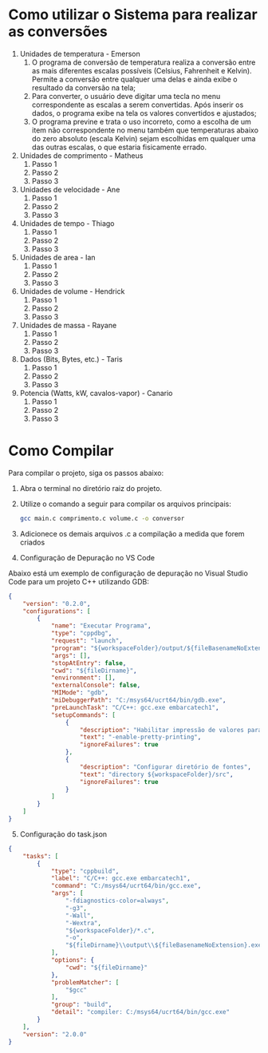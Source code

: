 # Como utilizar o Sistema para realizar as conversões

1. Unidades de temperatura - Emerson
   1. O programa de conversão de temperatura realiza a conversão entre as mais diferentes escalas possíveis (Celsius, Fahrenheit e Kelvin). Permite a conversão entre qualquer uma delas e ainda exibe o resultado da conversão na tela;
   2. Para converter, o usuário deve digitar uma tecla no menu correspondente as escalas a serem convertidas. Após inserir os dados, o programa exibe na tela os valores convertidos e ajustados;
   3. O programa previne e trata o uso incorreto, como a escolha de um item não correspondente no menu também que temperaturas abaixo do zero absoluto (escala Kelvin) sejam escolhidas em qualquer uma das outras escalas, o que estaria fisicamente errado.
1. Unidades de comprimento - Matheus
   1. Passo 1
   1. Passo 2
   1. Passo 3
1. Unidades de velocidade - Ane
   1. Passo 1
   1. Passo 2
   1. Passo 3
1. Unidades de tempo - Thiago
   1. Passo 1
   1. Passo 2
   1. Passo 3
1. Unidades de area - Ian
   1. Passo 1
   1. Passo 2
   1. Passo 3
1. Unidades de volume - Hendrick
   1. Passo 1
   1. Passo 2
   1. Passo 3
1. Unidades de massa - Rayane
   1. Passo 1
   1. Passo 2
   1. Passo 3
1. Dados (Bits, Bytes, etc.) - Taris
   1. Passo 1
   1. Passo 2
   1. Passo 3
1. Potencia (Watts, kW, cavalos-vapor) - Canario
   1. Passo 1
   1. Passo 2
   1. Passo 3

# Como Compilar

Para compilar o projeto, siga os passos abaixo:

1. Abra o terminal no diretório raiz do projeto.
2. Utilize o comando a seguir para compilar os arquivos principais:

   ```bash
   gcc main.c comprimento.c volume.c -o conversor
   ```

3. Adicionece os demais arquivos .c a compilação a medida que forem criados

4. Configuração de Depuração no VS Code

Abaixo está um exemplo de configuração de depuração no Visual Studio Code para um projeto C++ utilizando GDB:

```json
{
    "version": "0.2.0",
    "configurations": [
        {
            "name": "Executar Programa",
            "type": "cppdbg",
            "request": "launch",
            "program": "${workspaceFolder}/output/${fileBasenameNoExtension}.exe",
            "args": [],
            "stopAtEntry": false,
            "cwd": "${fileDirname}",
            "environment": [],
            "externalConsole": false,
            "MIMode": "gdb",
            "miDebuggerPath": "C:/msys64/ucrt64/bin/gdb.exe",
            "preLaunchTask": "C/C++: gcc.exe embarcatech1",
            "setupCommands": [
                {
                    "description": "Habilitar impressão de valores para gdb",
                    "text": "-enable-pretty-printing",
                    "ignoreFailures": true
                },
                {
                    "description": "Configurar diretório de fontes",
                    "text": "directory ${workspaceFolder}/src",
                    "ignoreFailures": true
                }
            ]
        }
    ]
}
```

5. Configuração do task.json

```json
{
    "tasks": [
        {
            "type": "cppbuild",
            "label": "C/C++: gcc.exe embarcatech1",
            "command": "C:/msys64/ucrt64/bin/gcc.exe",
            "args": [
                "-fdiagnostics-color=always",
                "-g3",
                "-Wall",
                "-Wextra",
                "${workspaceFolder}/*.c",
                "-o",
                "${fileDirname}\\output\\${fileBasenameNoExtension}.exe"
            ],
            "options": {
                "cwd": "${fileDirname}"
            },
            "problemMatcher": [
                "$gcc"
            ],
            "group": "build",
            "detail": "compiler: C:/msys64/ucrt64/bin/gcc.exe"
        }
    ],
    "version": "2.0.0"
}
```

